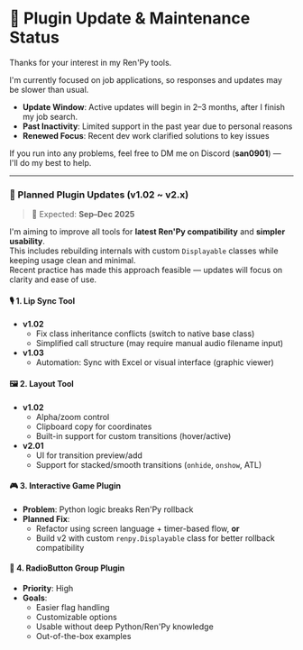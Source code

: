 # 📌 Plugin Update & Maintenance Status

Thanks for your interest in my Ren'Py tools. 

I'm currently focused on job applications, so responses and updates may be slower than usual.  

- **Update Window**: Active updates will begin in 2–3 months, after I finish my job search.
- **Past Inactivity**: Limited support in the past year due to personal reasons  
- **Renewed Focus**: Recent dev work clarified solutions to key issues

If you run into any problems, feel free to DM me on Discord (**san0901**) —  
I'll do my best to help.

---

### 🔧 Planned Plugin Updates (v1.02 ~ v2.x)  

> 📅 Expected: **Sep–Dec 2025**

I'm aiming to improve all tools for **latest Ren'Py compatibility** and **simpler usability**.  
This includes rebuilding internals with custom `Displayable` classes while keeping usage clean and minimal.  
Recent practice has made this approach feasible — updates will focus on clarity and ease of use.

#### 🎙️ 1. Lip Sync Tool  
- **v1.02**
  - Fix class inheritance conflicts (switch to native base class)  
  - Simplified call structure (may require manual audio filename input)
- **v1.03**
  - Automation: Sync with Excel or visual interface (graphic viewer)

#### 🖼️ 2. Layout Tool  
- **v1.02**
  - Alpha/zoom control  
  - Clipboard copy for coordinates  
  - Built-in support for custom transitions (hover/active)
- **v2.01**
  - UI for transition preview/add  
  - Support for stacked/smooth transitions (`onhide`, `onshow`, ATL)

#### 🎮 3. Interactive Game Plugin  
- **Problem**: Python logic breaks Ren'Py rollback  
- **Planned Fix**:  
  - Refactor using screen language + timer-based flow, **or**  
  - Build v2 with custom `renpy.Displayable` class for better rollback compatibility

#### 🔘 4. RadioButton Group Plugin  
- **Priority**: High  
- **Goals**:  
  - Easier flag handling  
  - Customizable options  
  - Usable without deep Python/Ren'Py knowledge  
  - Out-of-the-box examples
